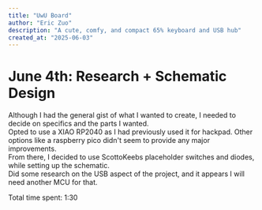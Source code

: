 ```yaml
---
title: "UwU Board"
author: "Eric Zuo"
description: "A cute, comfy, and compact 65% keyboard and USB hub"
created_at: "2025-06-03"
---
```


# June 4th: Research + Schematic Design
Although I had the general gist of what I wanted to create, I needed to decide on specifics and the parts I wanted.  
Opted to use a XIAO RP2040 as I had previously used it for hackpad. Other options like a raspberry pico didn't seem to provide any major improvements.  
From there, I decided to use ScottoKeebs placeholder switches and diodes, while setting up the schematic.  
Did some research on the USB aspect of the project, and it appears I will need another MCU for that.  

Total time spent: 1:30